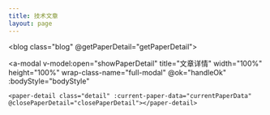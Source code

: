 ```yaml
---
title: 技术文章
layout: page
---
```


<blog class="blog" @getPaperDetail="getPaperDetail"></blog>

<a-modal
    v-model:open="showPaperDetail"
    title="文章详情"
    width="100%"
    height="100%"
    wrap-class-name="full-modal"
    @ok="handleOk"
    :bodyStyle="bodyStyle"
>
    <paper-detail class="detail" :current-paper-data="currentPaperData" @closePaperDetail="closePaperDetail"></paper-detail>
</a-modal>



<script setup>
import {ref} from "vue";
import Blog from '../.vitepress/views/Blog.vue';
import PaperDetail from '../.vitepress/views/PaperDetail.vue';

const showPaperDetail = ref(false);
const currentPaperData = ref({});
const bodyStyle = ref({
    'overflow-y': 'scroll'
});

const getPaperDetail = (data) => {
    // showPaperDetail.value = true;
    currentPaperData.value = data;
};

const closePaperDetail = (data) => {
    showPaperDetail.value = false;
};

const handleOk = e => {
  showPaperDetail.value = false;
};
</script>

<style>
    .detail,
    .blog {
        max-width: 1200px;
        margin: 0px auto;
    }
</style>

<style lang="less">
.full-modal {
  .ant-modal {
    max-width: 100%;
    top: 0;
    padding-bottom: 0;
    margin: 0;
  }
  .ant-modal-content {
    display: flex;
    flex-direction: column;
    height: calc(100vh);
  }
  .ant-modal-body {
    flex: 1;
  }
}
</style>